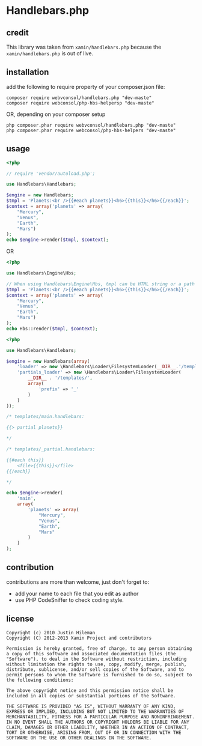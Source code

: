 Handlebars.php
==============

credit
------
This library was taken from `xamin/handlebars.php` because the `xamin/handlebars.php` is out of live.


installation
------------

add the following to require property of your composer.json file:

```
composer require webvconsol/handlebars.php "dev-maste"
composer require webconsol/php-hbs-helpersp "dev-maste"
```

OR, depending on your composer setup

```
php composer.phar require webvconsol/handlebars.php "dev-maste"
php composer.phar require webconsol/php-hbs-helpers "dev-maste"
```

usage
-----

```php
<?php

// require 'vendor/autoload.php';

use Handlebars\Handlebars;

$engine = new Handlebars;
$tmpl = 'Planets:<br />{{#each planets}}<h6>{{this}}</h6>{{/each}}';
$context = array('planets' => array(
    "Mercury",
    "Venus",
    "Earth",
    "Mars")
);
echo $engine->render($tmpl, $context);
```

OR

```php
<?php

use Handlebars\Engine\Hbs;

// When using Handlebars\Engine\Hbs, tmpl can be HTML string or a path to a .hbs file
$tmpl = 'Planets:<br />{{#each planets}}<h6>{{this}}</h6>{{/each}}';
$context = array('planets' => array(
    "Mercury",
    "Venus",
    "Earth",
    "Mars")
);
echo Hbs::render($tmpl, $context);
```

```php
<?php

use Handlebars\Handlebars;

$engine = new Handlebars(array(
    'loader' => new \Handlebars\Loader\FilesystemLoader(__DIR__.'/templates/'),
    'partials_loader' => new \Handlebars\Loader\FilesystemLoader(
        __DIR__ . '/templates/',
        array(
            'prefix' => '_'
        )
    )
));

/* templates/main.handlebars:

{{> partial planets}}

*/

/* templates/_partial.handlebars:

{{#each this}}
    <file>{{this}}</file>
{{/each}}

*/

echo $engine->render(
    'main',
    array(
        'planets' => array(
            "Mercury",
            "Venus",
            "Earth",
            "Mars"
        )
    )
);
```

contribution
------------

contributions are more than welcome, just don't forget to:

 * add your name to each file that you edit as author
 * use PHP CodeSniffer to check coding style.

license
-------

    Copyright (c) 2010 Justin Hileman
    Copyright (C) 2012-2013 Xamin Project and contributors

    Permission is hereby granted, free of charge, to any person obtaining a copy of this software and associated documentation files (the "Software"), to deal in the Software without restriction, including without limitation the rights to use, copy, modify, merge, publish, distribute, sublicense, and/or sell copies of the Software, and to permit persons to whom the Software is furnished to do so, subject to the following conditions:

    The above copyright notice and this permission notice shall be included in all copies or substantial portions of the Software.

    THE SOFTWARE IS PROVIDED "AS IS", WITHOUT WARRANTY OF ANY KIND, EXPRESS OR IMPLIED, INCLUDING BUT NOT LIMITED TO THE WARRANTIES OF MERCHANTABILITY, FITNESS FOR A PARTICULAR PURPOSE AND NONINFRINGEMENT. IN NO EVENT SHALL THE AUTHORS OR COPYRIGHT HOLDERS BE LIABLE FOR ANY CLAIM, DAMAGES OR OTHER LIABILITY, WHETHER IN AN ACTION OF CONTRACT, TORT OR OTHERWISE, ARISING FROM, OUT OF OR IN CONNECTION WITH THE SOFTWARE OR THE USE OR OTHER DEALINGS IN THE SOFTWARE.
